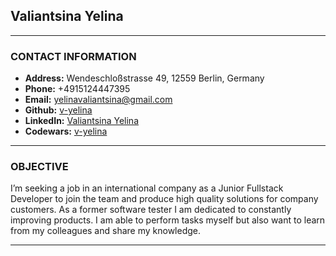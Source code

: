 ## **Valiantsina Yelina**
-----

### **CONTACT INFORMATION**

* **Address:** Wendeschloßstrasse 49, 12559 Berlin, Germany
* **Phone:** +4915124447395
* **Email:** yelinavaliantsina@gmail.com
* **Github:** [v-yelina](https://github.com/v-yelina)
* **LinkedIn:** [Valiantsina Yelina](https://www.linkedin.com/in/valiantsina-yelina/)
* **Codewars:** [v-yelina](https://www.codewars.com/users/v-yelina)
-----

### **OBJECTIVE**
I’m seeking a job in an international company as a Junior Fullstack Developer to join the team and  produce high quality solutions for company customers. As a former software tester I am dedicated to constantly improving products. I am able to perform tasks myself but also want to learn from my colleagues and share my knowledge.

---
